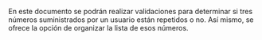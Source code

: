 En este documento se podrán realizar validaciones para determinar si tres números suministrados por un usuario están repetidos o no. Así mismo, se ofrece la opción de organizar la lista de esos números.
